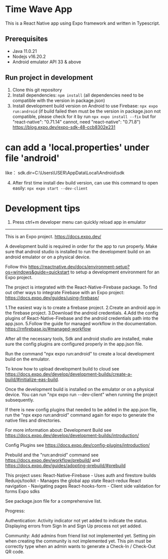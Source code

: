 # Time Wave App
This is a React Native app using Expo framework and written in Typescript.

## Prerequisites

- Java 11.0.21
- Nodejs v16.20.2
- Android emulator API 33 & above

## Run project in development

1. Clone this git repository
2. Install dependencies: `npm install` 
(all dependencies need to be compatible with the version in package.json)
3. Install development build version on Android to use Firebase: `npx expo run:android` 
(if build failed then must be the version in package.json not compatible, 
please check for it by run `npx expo install --fix` 
but for "react-native": "0.71.14" cannot, need "react-native": "0.71.8")
https://blog.expo.dev/expo-sdk-48-ccb8302e231
# can add a 'local.properties' under file 'android'
like：
sdk.dir=C\:\\Users\\USER\\AppData\\Local\\Android\\sdk

4. After first time install dev build version, can use this command to open easily: `npx expo start --dev-client`

# Development tips

1. Press ctrl+m developer menu can quickly reload app in emulator

---

This is an Expo project. https://docs.expo.dev/

A development build is required in order for the app to run properly.
Make sure that android studio is installed to run the development build on an android emulator or on a physical device.

Follow this https://reactnative.dev/docs/environment-setup?os=windows&guide=quickstart to setup a development environment for an Expo project.

The project is integrated with the React-Native-Firebase package.
To find out other ways to integrate Firebase with an Expo project: https://docs.expo.dev/guides/using-firebase/

1.The easiest way is to create a firebase project.
2.Create an android app in the firebase project.
3.Download the android credentials.
4.Add the config plugins of React-Native-Firebase and the android credentials path into the app.json.
5.Follow the guide for managed workflow in the documentation. https://rnfirebase.io/#managed-workflow

After all the necessary tools, Sdk and android studio are installed, make sure the config plugins are configured properly in the app.json file.

Run the command "npx expo run:android" to create a local development build on the emulator.

To know how to upload development build to cloud see https://docs.expo.dev/develop/development-builds/create-a-build/#initialize-eas-build.

Once the development build is installed on the emulator or on a physical device. You can run "npx expo run --dev-client" when running the project subsequently.

If there is new config plugins that needed to be added in the app.json file, run the "npx expo run:android" command again for expo to generate the native files and directories.

For more information about:
Development Build see https://docs.expo.dev/develop/development-builds/introduction/

Config Plugins see https://docs.expo.dev/config-plugins/introduction/

Prebuild and the "run:android" command see https://docs.expo.dev/workflow/prebuild/ and https://docs.expo.dev/guides/adopting-prebuild/#prebuild

This project uses:
React-Native-Firebase - Uses auth and firestore builds
Reduxjs/toolkit - Manages the global app state
React-redux
React navigation - Navigating pages
React-hooks-form - Client side validation for forms
Expo sdks

See package.json file for a comprehensive list.

Progress:

Authentication:
Activity indicator not yet added to indicate the status.
Displaying errors from Sign In and Sign Up process not yet added.

Community:
Add admins from friend list not implemented yet.
Setting pin when creating the community is not implemented yet. This pin must be correctly type when an admin wants to generate a Check-In / Check-Out QR code.
